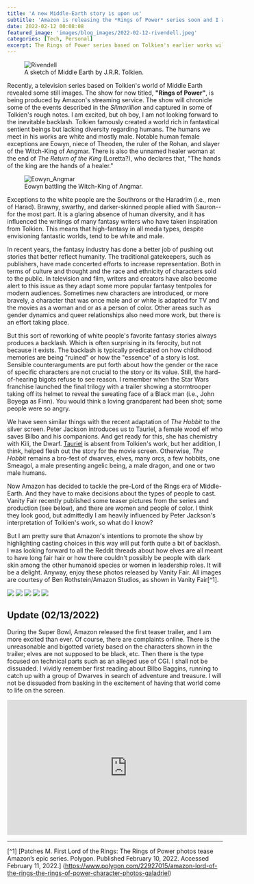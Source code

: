 ```yaml
---
title: 'A new Middle-Earth story is upon us'
subtitle: 'Amazon is releasing the *Rings of Power* series soon and I am excited.'
date: 2022-02-12 00:08:08
featured_image: 'images/blog_images/2022-02-12-rivendell.jpeg'
categories: [Tech, Personal]
excerpt: The Rings of Power series based on Tolkien's earlier works will be relased by Amazon for its streating service. But Amazon's creative changes are sure to draw the ire of some fans.
---
```


<figure>
  <img src="{{site.url}}/images/blog_images/2022-02-12-Ringsofpower6.jpeg " alt="Rivendell"/>
  <figcaption>A sketch of Middle Earth by J.R.R. Tolkien.</figcaption>
</figure>


Recently, a television series based on Tolkien's world of Middle Earth revealed some still images. The show for now titled, **"Rings of Power"**, is being produced by Amazon's streaming service. The show will chronicle some of the events described in the *Silmarillion* and captured in some of Tolkien's rough notes. I am excited, but oh boy, I am not looking forward to the inevitable backlash. Tolkien famously created a world rich in fantastical sentient beings but lacking diversity regarding humans. The humans we meet in his works are white and mostly male. Notable human female exceptions are Eowyn, niece of Theoden, the ruler of the Rohan, and slayer of the Witch-King of Angmar. There is also the unnamed healer woman at the end of *The Return of the King* (Loretta?), who declares that, "The hands of the king are the hands of a healer."

<figure>
  <img src="{{site.url}}/images/blog_images/2022-02-12-Ringsofpower7.jpeg " alt="Eowyn_Angmar"/>
  <figcaption>Eowyn battling the Witch-King of Angmar.</figcaption>
</figure>

Exceptions to the white people are the Southrons or the Haradrim (i.e., men of Harad). Brawny, swarthy, and darker-skinned people allied with Sauron--for the most part. It is a glaring absence of human diversity, and it has influenced the writings of many fantasy writers who have taken inspiration from  Tolkien. This means that high-fantasy in all media types, despite envisioning fantastic worlds, tend to be white and male.

In recent years, the fantasy industry has done a better job of pushing out stories that better reflect humanity. The traditional gatekeepers, such as publishers, have made concerted efforts to increase representation. Both in terms of culture and thought and the race and ethnicity of characters sold to the public. In television and film, writers and creators have also become alert to this issue as they adapt some more popular fantasy tentpoles for modern audiences. Sometimes new characters are introduced, or more bravely, a character that was once male and or white is adapted for TV and the movies as a woman and or as a person of color. Other areas such as gender dynamics and queer relationships also need more work, but there is an effort taking place.

But this sort of reworking of white people's favorite fantasy stories always produces a backlash. Which is often surprising in its ferocity, but not because it exists. The backlash is typically predicated on how childhood memories are being "ruined" or how the "essence" of a story is lost. Sensible counterarguments are put forth about how the gender or the race of specific characters are not crucial to the story or its value. Still, the hard-of-hearing bigots refuse to see reason. I remember when the Star Wars franchise launched the final trilogy with a trailer showing a stormtrooper taking off its helmet to reveal the sweating face of a Black man (i.e., John Boyega as Finn). You would think a loving grandparent had been shot; some people were so angry. 

We have seen similar things with the recent adaptation of *The Hobbit* to the silver screen. Peter Jackson introduces us to Tauriel, a female wood elf who saves Bilbo and his companions. And get ready for this, she has chemistry with Kili, the Dwarf. [Tauriel](https://en.wikipedia.org/wiki/Tauriel) is absent from Tolkien's work, but her addition, I think, helped flesh out the story for the movie screen. Otherwise, *The Hobbit* remains a bro-fest of dwarves, elves, many orcs, a few hobbits, one Smeagol, a male presenting angelic being, a male dragon, and one or two male humans. 

Now Amazon has decided to tackle the pre-Lord of the Rings era of Middle-Earth. And they have to make decisions about the types of people to cast. Vanity Fair recently published some teaser pictures from the series and production (see below), and there are women and people of color. I think they look good, but admittedly I am heavily influenced by Peter Jackson's interpretation of Tolkien's work, so what do I know?

But I am pretty sure that Amazon's intentions to promote the show by highlighting casting choices in this way will put forth quite a bit of backlash. I was looking forward to all the Reddit threads about how elves are all meant to have long fair hair or how there couldn't possibly be people with dark skin among the other humanoid species or women in leadership roles. It will be a delight. Anyway, enjoy these photos released by Vanity Fair. All images are courtesy of Ben Rothstein/Amazon Studios, as shown in Vanity Fair[^1].

<div class="gallery" data-columns="1">
	<img src="/images/blog_images/2022-02-12-Ringsofpower1.jpeg">
	<img src="/images/blog_images/2022-02-12-Ringsofpower2.jpeg">
	<img src="/images/blog_images/2022-02-12-Ringsofpower3.jpeg">
	<img src="/images/blog_images/2022-02-12-Ringsofpower4.jpeg">
	<img src="/images/blog_images/2022-02-12-Ringsofpower5.jpeg">
</div>

## Update (02/13/2022)
During the Super Bowl, Amazon released the first teaser trailer, and I am more excited than ever. Of course, there are complaints online. There is the unreasonable and bigotted variety based on the characters shown in the trailer; elves are not supposed to be black, etc. Then there is the type focused on technical parts such as an alleged use of CGI. I shall not be dissuaded. I vividly remember first reading about Bilbo Baggins, running to catch up with a group of Dwarves in search of adventure and treasure. I will not be dissuaded from basking in the excitement of having that world come to life on the screen.

<iframe width="560" height="315" src="https://www.youtube.com/embed/v7v1hIkYH24" title="YouTube video player" frameborder="0" allow="accelerometer; autoplay; clipboard-write; encrypted-media; gyroscope; picture-in-picture" allowfullscreen></iframe>



---
[^1]  [Patches M. First Lord of the Rings: The Rings of Power photos tease Amazon’s epic series. Polygon. Published February 10, 2022. Accessed February 11, 2022.] (https://www.polygon.com/22927015/amazon-lord-of-the-rings-the-rings-of-power-character-photos-galadriel)
